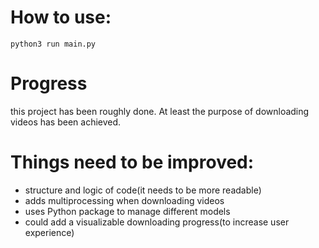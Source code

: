 # How to use:
```
python3 run main.py
```

# Progress
this project has been roughly done. At least the purpose of downloading videos has been achieved.

# Things need to be improved:
- structure and logic of code(it needs to be more readable)
- adds multiprocessing when downloading videos
- uses Python package to manage different models
- could add a visualizable downloading progress(to increase user experience)

